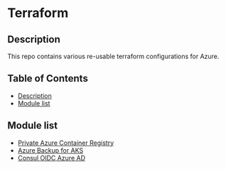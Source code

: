 # Terraform

## Description

This repo contains various re-usable terraform configurations for Azure. 

## Table of Contents
<!--ts-->
* [Description](#description)
* [Module list](#module-list)
<!--ts-->

## Module list

- [Private Azure Container Registry](/private-azure-acr)
- [Azure Backup for AKS](/azure-backup-aks)
- [Consul OIDC Azure AD](/consul-oidc-azure-ad)